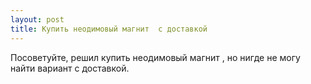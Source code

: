 ```yaml
---
layout: post 
title: Купить неодимовый магнит  с доставкой 
--- 
```

Посоветуйте, решил купить неодимовый магнит  , но нигде не могу найти вариант с доставкой.